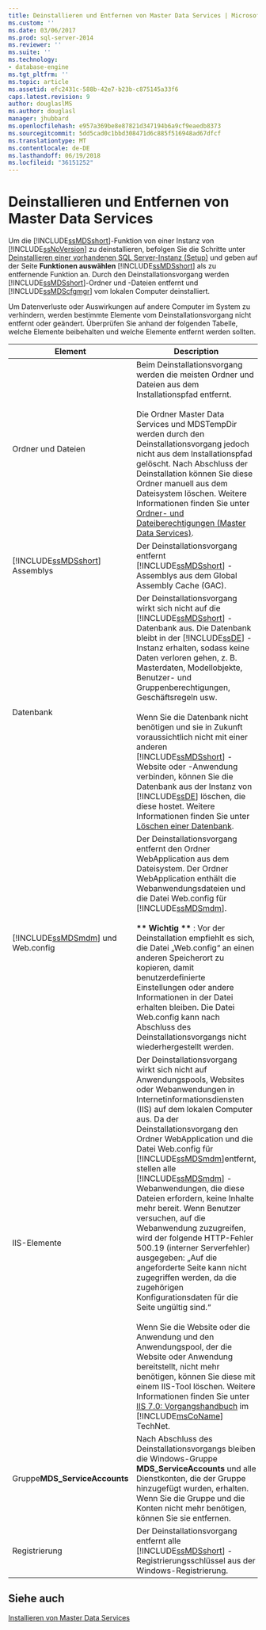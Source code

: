 ```yaml
---
title: Deinstallieren und Entfernen von Master Data Services | Microsoft-Dokumentation
ms.custom: ''
ms.date: 03/06/2017
ms.prod: sql-server-2014
ms.reviewer: ''
ms.suite: ''
ms.technology:
- database-engine
ms.tgt_pltfrm: ''
ms.topic: article
ms.assetid: efc2431c-588b-42e7-b23b-c875145a33f6
caps.latest.revision: 9
author: douglaslMS
ms.author: douglasl
manager: jhubbard
ms.openlocfilehash: e957a369be8e87821d347194b6a9cf9eaedb8373
ms.sourcegitcommit: 5dd5cad0c1bbd308471d6c885f516948ad67dfcf
ms.translationtype: MT
ms.contentlocale: de-DE
ms.lasthandoff: 06/19/2018
ms.locfileid: "36151252"
---
```

# <a name="uninstall-and-remove-master-data-services"></a>Deinstallieren und Entfernen von Master Data Services
  Um die [!INCLUDE[ssMDSshort](../../includes/ssmdsshort-md.md)]-Funktion von einer Instanz von [!INCLUDE[ssNoVersion](../../includes/ssnoversion-md.md)] zu deinstallieren, befolgen Sie die Schritte unter [Deinstallieren einer vorhandenen SQL Server-Instanz &#40;Setup&#41;](../../../2014/sql-server/install/uninstall-an-existing-instance-of-sql-server-setup.md) und geben auf der Seite **Funktionen auswählen** [!INCLUDE[ssMDSshort](../../includes/ssmdsshort-md.md)] als zu entfernende Funktion an. Durch den Deinstallationsvorgang werden [!INCLUDE[ssMDSshort](../../includes/ssmdsshort-md.md)]-Ordner und -Dateien entfernt und [!INCLUDE[ssMDScfgmgr](../../includes/ssmdscfgmgr-md.md)] vom lokalen Computer deinstalliert.  
  
 Um Datenverluste oder Auswirkungen auf andere Computer im System zu verhindern, werden bestimmte Elemente vom Deinstallationsvorgang nicht entfernt oder geändert. Überprüfen Sie anhand der folgenden Tabelle, welche Elemente beibehalten und welche Elemente entfernt werden sollten.  
  
|Element|Description|  
|----------|-----------------|  
|Ordner und Dateien|Beim Deinstallationsvorgang werden die meisten Ordner und Dateien aus dem Installationspfad entfernt.<br /><br /> Die Ordner Master Data Services und MDSTempDir werden durch den Deinstallationsvorgang jedoch nicht aus dem Installationspfad gelöscht. Nach Abschluss der Deinstallation können Sie diese Ordner manuell aus dem Dateisystem löschen. Weitere Informationen finden Sie unter [Ordner- und Dateiberechtigungen &#40;Master Data Services&#41;](../../master-data-services/folder-and-file-permissions-master-data-services.md).|  
|[!INCLUDE[ssMDSshort](../../includes/ssmdsshort-md.md)] Assemblys|Der Deinstallationsvorgang entfernt [!INCLUDE[ssMDSshort](../../includes/ssmdsshort-md.md)] -Assemblys aus dem Global Assembly Cache (GAC).|  
|Datenbank|Der Deinstallationsvorgang wirkt sich nicht auf die [!INCLUDE[ssMDSshort](../../includes/ssmdsshort-md.md)] -Datenbank aus. Die Datenbank bleibt in der [!INCLUDE[ssDE](../../includes/ssde-md.md)] -Instanz erhalten, sodass keine Daten verloren gehen, z. B. Masterdaten, Modellobjekte, Benutzer- und Gruppenberechtigungen, Geschäftsregeln usw.<br /><br /> Wenn Sie die Datenbank nicht benötigen und sie in Zukunft voraussichtlich nicht mit einer anderen [!INCLUDE[ssMDSshort](../../includes/ssmdsshort-md.md)] -Website oder -Anwendung verbinden, können Sie die Datenbank aus der Instanz von [!INCLUDE[ssDE](../../includes/ssde-md.md)] löschen, die diese hostet. Weitere Informationen finden Sie unter [Löschen einer Datenbank](../../relational-databases/databases/delete-a-database.md).|  
|[!INCLUDE[ssMDSmdm](../../includes/ssmdsmdm-md.md)] und Web.config|Der Deinstallationsvorgang entfernt den Ordner WebApplication aus dem Dateisystem. Der Ordner WebApplication enthält die Webanwendungsdateien und die Datei Web.config für [!INCLUDE[ssMDSmdm](../../includes/ssmdsmdm-md.md)].<br /><br /> **\*\* Wichtig \*\*** : Vor der Deinstallation empfiehlt es sich, die Datei „Web.config“ an einen anderen Speicherort zu kopieren, damit benutzerdefinierte Einstellungen oder andere Informationen in der Datei erhalten bleiben. Die Datei Web.config kann nach Abschluss des Deinstallationsvorgangs nicht wiederhergestellt werden.|  
|IIS-Elemente|Der Deinstallationsvorgang wirkt sich nicht auf Anwendungspools, Websites oder Webanwendungen in Internetinformationsdiensten (IIS) auf dem lokalen Computer aus. Da der Deinstallationsvorgang den Ordner WebApplication und die Datei Web.config für [!INCLUDE[ssMDSmdm](../../includes/ssmdsmdm-md.md)]entfernt, stellen alle [!INCLUDE[ssMDSmdm](../../includes/ssmdsmdm-md.md)] -Webanwendungen, die diese Dateien erfordern, keine Inhalte mehr bereit. Wenn Benutzer versuchen, auf die Webanwendung zuzugreifen, wird der folgende HTTP-Fehler 500.19 (interner Serverfehler) ausgegeben: „Auf die angeforderte Seite kann nicht zugegriffen werden, da die zugehörigen Konfigurationsdaten für die Seite ungültig sind.“<br /><br /> Wenn Sie die Website oder die Anwendung und den Anwendungspool, der die Website oder Anwendung bereitstellt, nicht mehr benötigen, können Sie diese mit einem IIS-Tool löschen. Weitere Informationen finden Sie unter [IIS 7.0: Vorgangshandbuch](http://go.microsoft.com/fwlink/?LinkId=184885) im [!INCLUDE[msCoName](../../includes/msconame-md.md)] TechNet.|  
|Gruppe**MDS_ServiceAccounts** |Nach Abschluss des Deinstallationsvorgangs bleiben die Windows-Gruppe **MDS_ServiceAccounts** und alle Dienstkonten, die der Gruppe hinzugefügt wurden, erhalten. Wenn Sie die Gruppe und die Konten nicht mehr benötigen, können Sie sie entfernen.|  
|Registrierung|Der Deinstallationsvorgang entfernt alle [!INCLUDE[ssMDSshort](../../includes/ssmdsshort-md.md)] -Registrierungsschlüssel aus der Windows-Registrierung.|  
  
## <a name="see-also"></a>Siehe auch  
 [Installieren von Master Data Services](../../master-data-services/install-windows/install-master-data-services.md)  
  
  